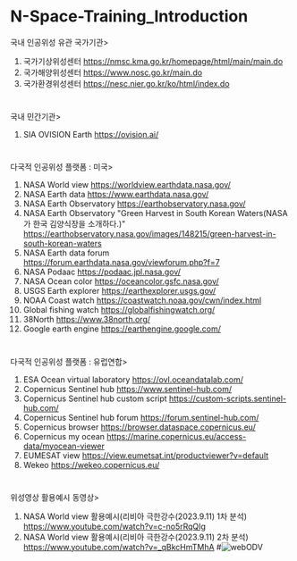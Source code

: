 # N-Space-Training_Introduction

국내 인공위성 유관 국가기관>
1. 국가기상위성센터  https://nmsc.kma.go.kr/homepage/html/main/main.do
2. 국가해양위성센터  https://www.nosc.go.kr/main.do
3. 국가환경위성센터  https://nesc.nier.go.kr/ko/html/index.do
#

국내 민간기관>
1. SIA OVISION Earth https://ovision.ai/
#

다국적 인공위성 플랫폼 : 미국>
1. NASA World view  https://worldview.earthdata.nasa.gov/
2. NASA Earth data  https://www.earthdata.nasa.gov/
3. NASA Earth Observatory  https://earthobservatory.nasa.gov/
4. NASA Earth Observatory "Green Harvest in South Korean Waters(NASA가 한국 김양식장을 소개하다.)"    https://earthobservatory.nasa.gov/images/148215/green-harvest-in-south-korean-waters 
5. NASA Earth data forum  https://forum.earthdata.nasa.gov/viewforum.php?f=7
6. NASA Podaac   https://podaac.jpl.nasa.gov/ 
7. NASA Ocean color  https://oceancolor.gsfc.nasa.gov/
8. USGS Earth explorer  https://earthexplorer.usgs.gov/
9. NOAA Coast watch  https://coastwatch.noaa.gov/cwn/index.html
10. Global fishing watch  https://globalfishingwatch.org/
11. 38North  https://www.38north.org/
12. Google earth engine  https://earthengine.google.com/
#

다국적 인공위성 플랫폼 : 유럽연합> 
1. ESA Ocean virtual laboratory   https://ovl.oceandatalab.com/
2. Copernicus Sentinel hub  https://www.sentinel-hub.com/
3. Copernicus Sentinel hub custom script   https://custom-scripts.sentinel-hub.com/
4. Copernicus Sentinel hub forum  https://forum.sentinel-hub.com/
5. Copernicus browser   https://browser.dataspace.copernicus.eu/
6. Copernicus my ocean  https://marine.copernicus.eu/access-data/myocean-viewer
7. EUMESAT view  https://view.eumetsat.int/productviewer?v=default
8. Wekeo  https://wekeo.copernicus.eu/
#
위성영상 활용예시 동영상>
1. NASA World view 활용예시(리비아 극한강수(2023.9.11) 1차 분석)  https://www.youtube.com/watch?v=c-no5rRqQIg
2. NASA World view 활용예시(리비아 극한강수(2023.9.11) 2차 분석)  https://www.youtube.com/watch?v=_qBkcHmTMhA
#![webODV](https://github.com/user-attachments/assets/b7ddf7ee-33ff-43a4-a19f-335f0e1e6a88)

